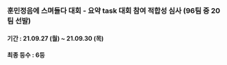 ### 훈민정음에 스며들다 대회 - 요약 task 대회 참여 적합성 심사 (96팀 중 20팀 선발)
#### 기간 : 21.09.27 (월) ~ 21.09.30 (목)
#### 최종 등수 : 6등 
